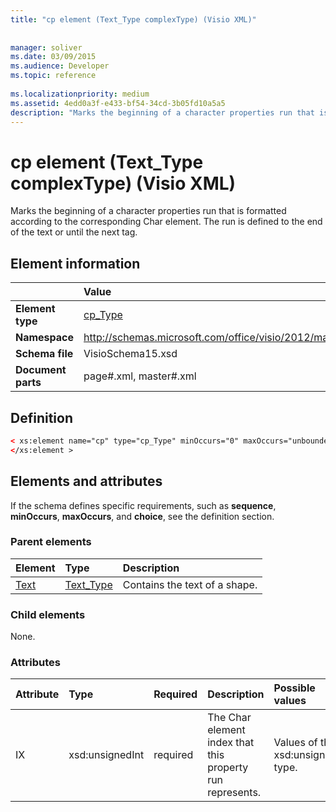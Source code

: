 ```yaml
---
title: "cp element (Text_Type complexType) (Visio XML)"
 
 
manager: soliver
ms.date: 03/09/2015
ms.audience: Developer
ms.topic: reference
 
ms.localizationpriority: medium
ms.assetid: 4edd0a3f-e433-bf54-34cd-3b05fd10a5a5
description: "Marks the beginning of a character properties run that is formatted according to the corresponding Char element. The run is defined to the end of the text or until the next tag."
---
```


# cp element (Text_Type complexType) (Visio XML)

Marks the beginning of a character properties run that is formatted according to the corresponding Char element. The run is defined to the end of the text or until the next tag.
  
## Element information

||Value |
|:-----|:-----|
|**Element type** <br/> |[cp_Type](cp_type-complextypevisio-xml.md) <br/> |
|**Namespace** <br/> |http://schemas.microsoft.com/office/visio/2012/main  <br/> |
|**Schema file** <br/> |VisioSchema15.xsd  <br/> |
|**Document parts** <br/> |page#.xml, master#.xml  <br/> |
   
## Definition

```XML
< xs:element name="cp" type="cp_Type" minOccurs="0" maxOccurs="unbounded" >
</xs:element >
```

## Elements and attributes

If the schema defines specific requirements, such as **sequence**, **minOccurs**, **maxOccurs**, and **choice**, see the definition section. 
  
### Parent elements

|**Element**|**Type**|**Description**|
|:-----|:-----|:-----|
|[Text](text-element-shapesheet_type-complextypevisio-xml.md) <br/> |[Text_Type](text_type-complextypevisio-xml.md) <br/> |Contains the text of a shape. |
   
### Child elements

None.
  
### Attributes

|**Attribute**|**Type**|**Required**|**Description**|**Possible values**|
|:-----|:-----|:-----|:-----|:-----|
|IX  <br/> |xsd:unsignedInt  <br/> |required  <br/> |The Char element index that this property run represents. |Values of the xsd:unsignedInt type. |
   

